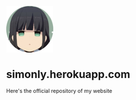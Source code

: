 <img alt="Zenpai" src="./images/profile.png" width="25%"><br>

# simonly.herokuapp.com
Here's the official repository of my website
